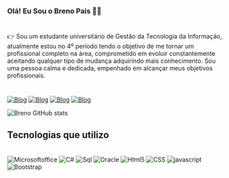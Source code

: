 ### Olá!  Eu Sou o Breno Pais 👦🏻
#
👉 Sou um estudante universitário de Gestão da Tecnologia da Informação, atualmente estou no 4º período tendo o objetivo de me tornar um profissional completo na área, comprometido em evoluir constantemente aceitando qualquer tipo de mudança adquirindo mais conhecimento. Sou uma pessoa calma e dedicada, empenhado em alcançar meus objetivos profissionais. 
#
[![Blog](https://img.shields.io/badge/LinkedIn-0077B5?style=for-the-badge&logo=linkedin&logoColor=white)](https://www.linkedin.com/in/brenopais/)
[![Blog](https://img.shields.io/badge/Gmail-D14836?style=for-the-badge&logo=gmail&logoColor=white)](https://mail.google.com/mail/u/0/?tab=rm&ogbl#inbox)
[![Blog](https://img.shields.io/badge/Instagram-E4405F?style=for-the-badge&logo=instagram&logoColor=white)](https://www.instagram.com/brenopaiss/)
[![Blog](https://img.shields.io/badge/WhatsApp-25D366?style=for-the-badge&logo=whatsapp&logoColor=white)](https://api.whatsapp.com/send/?phone=557998061518&text&type=phone_number&app_absent=0)

![Breno GitHub stats](https://github-readme-stats.vercel.app/api?username=Brenopais&theme=blue-green)

## Tecnologias que utilizo

<Div style="Display: inline_block"> <br/>

<img align="center" alt="Microsoftoffice" src="https://img.shields.io/badge/Microsoft_Office-D83B01?style=for-the-badge&logo=microsoft-office&logoColor=white"/>
<img align="center" alt="C#" src="https://img.shields.io/badge/C%23-239120?style=for-the-badge&logo=c-sharp&logoColor=white"/>
<img align="center" alt="Sql" src="https://img.shields.io/badge/Microsoft%20SQL%20Server-CC2927?style=for-the-badge&logo=microsoft%20sql%20server&logoColor=white"/>
<img align="center" alt="Oracle" src="https://img.shields.io/badge/Oracle-F80000?style=for-the-badge&logo=Oracle&logoColor=white"/>
<img align="center" alt="Html5" src="https://img.shields.io/badge/HTML5-E34F26?style=for-the-badge&logo=html5&logoColor=white"/>
<img align="center" alt="CSS" src="https://img.shields.io/badge/CSS3-1572B6?style=for-the-badge&logo=css3&logoColor=white"/>
<img align="center" alt="javascript" src="https://img.shields.io/badge/JavaScript-F7DF1E?style=for-the-badge&logo=javascript&logoColor=black"/>
<img align="center" alt="Bootstrap" src="https://img.shields.io/badge/Bootstrap-563D7C?style=for-the-badge&logo=bootstrap&logoColor=white"/>
</div><br/>
